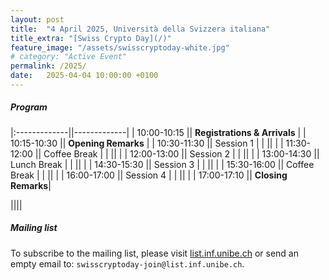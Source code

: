 ```yaml
---
layout: post
title:  "4 April 2025, Università della Svizzera italiana"
title_extra: "[Swiss Crypto Day](/)"
feature_image: "/assets/swisscryptoday-white.jpg"
# category: "Active Event"
permalink: /2025/
date:   2025-04-04 10:00:00 +0100
---
```


<!-- ##### Place holder -->

<!-- We are excited to announce that the third Swiss Crypto Day will be held at the Università della Svizzera italiana on Friday, April 4th, 2025. -->



<p></p>

<!-- Next year's Swiss Crypto Day will be organized at [USI](https://www.usi.ch/en). --> 

<!-- ##### When -->
<!-- September 2nd, 2024, 9:00 - 17:10 -->
 
<!-- ##### Where -->
<!-- SQUARE at the University of St. Gallen, Guisanstrasse 20, 9010 St. Gallen -->

 



##### Program

<p></p>

|:-------------||-------------|
|  10:00-10:15 || **Registrations & Arrivals** |
|  10:15-10:30 || **Opening Remarks** |
|  10:30-11:30 || Session 1 |
|              ||           |
| 11:30-12:00  || Coffee Break  |
|              ||  |
| 12:00-13:00  || Session 2 |
|              ||           |
| 13:00-14:30  || Lunch Break |
|              ||  |
| 14:30-15:30  || Session 3 |
|              ||  |
| 15:30-16:00  || Coffee Break |
|              ||  |
| 16:00-17:00  || Session 4 |
|              ||  |
| 17:00-17:10  ||  **Closing Remarks**|

||||

##### Mailing list
To subscribe to the mailing list, please visit [list.inf.unibe.ch](https://list.inf.unibe.ch/postorius/lists/swisscryptoday.list.inf.unibe.ch/) or send an empty email to: `swisscryptoday-join@list.inf.unibe.ch`.
